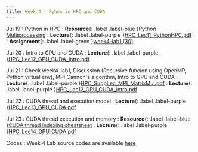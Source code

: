 ```yaml
---
title: Week 4 - Pyhon in HPC and CUDA
---
```

Jul 19 
: Python in HPC
: **Resource**{: .label .label-blue }[Python Multiprocessing](https://docs.python.org/3/library/multiprocessing.html)
: **Lecture**{: .label .label-purple }[HPC_Lec11_PythonHPC.pdf](../slides/HPC_Lec11_PythonHPC.pdf)
: **Assignment**{: .label .label-green }[week4-lab1 (30)](../assignments/week4_lab1)

Jul 20
: Intro to GPU and CUDA
: **Lecture**{: .label .label-purple }[HPC_Lec12_GPU_CUDA_Intro.pdf](../slides/HPC_Lec12_GPU_CUDA_Intro.pdf)

Jul 21
: Check week4-lab1, Discussion (Recursive funcion using OpenMP, Python virtual env), MPI Cannon's algorithm, Intro to GPU and CUDA
: **Lecture**{: .label .label-purple }[HPC_SuppLec_MPI_MatrixMul.pdf](../slides/HPC_SuppLec_MPI_MatrixMul.pdf)
: **Lecture**{: .label .label-purple }[HPC_Lec12_GPU_CUDA_Intro.pdf](../slides/HPC_Lec12_GPU_CUDA_Intro.pdf)

Jul 22
: CUDA thread and execution model
: **Lecture**{: .label .label-purple }[HPC_Lec13_GPU_CUDA.pdf](../slides/HPC_Lec13_GPU_CUDA.pdf)

Jul 23
: CUDA thread execution and memory
: **Resource**{: .label .label-blue }[CUDA thread indexing cheatsheet](https://cs.calvin.edu/courses/cs/374/CUDA/CUDA-Thread-Indexing-Cheatsheet.pdf)
: **Lecture**{: .label .label-purple }[HPC_Lec14_GPU_CUDA.pdf](../slides/HPC_Lec14_GPU_CUDA.pdf)

Codes
: Week 4 Lab source codes are available [here](https://github.com/BioHPC/HPC-GIST-Summer2021/tree/main/codes/week4)

